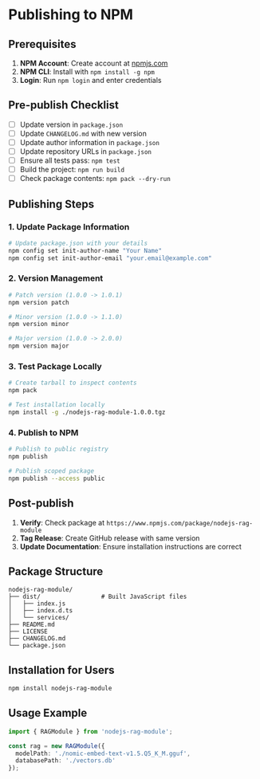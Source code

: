# Publishing to NPM

## Prerequisites

1. **NPM Account**: Create account at [npmjs.com](https://www.npmjs.com)
2. **NPM CLI**: Install with `npm install -g npm`
3. **Login**: Run `npm login` and enter credentials

## Pre-publish Checklist

- [ ] Update version in `package.json`
- [ ] Update `CHANGELOG.md` with new version
- [ ] Update author information in `package.json`
- [ ] Update repository URLs in `package.json`
- [ ] Ensure all tests pass: `npm test`
- [ ] Build the project: `npm run build`
- [ ] Check package contents: `npm pack --dry-run`

## Publishing Steps

### 1. Update Package Information

```bash
# Update package.json with your details
npm config set init-author-name "Your Name"
npm config set init-author-email "your.email@example.com"
```

### 2. Version Management

```bash
# Patch version (1.0.0 -> 1.0.1)
npm version patch

# Minor version (1.0.0 -> 1.1.0)
npm version minor

# Major version (1.0.0 -> 2.0.0)
npm version major
```

### 3. Test Package Locally

```bash
# Create tarball to inspect contents
npm pack

# Test installation locally
npm install -g ./nodejs-rag-module-1.0.0.tgz
```

### 4. Publish to NPM

```bash
# Publish to public registry
npm publish

# Publish scoped package
npm publish --access public
```

## Post-publish

1. **Verify**: Check package at `https://www.npmjs.com/package/nodejs-rag-module`
2. **Tag Release**: Create GitHub release with same version
3. **Update Documentation**: Ensure installation instructions are correct

## Package Structure

```
nodejs-rag-module/
├── dist/                 # Built JavaScript files
│   ├── index.js
│   ├── index.d.ts
│   └── services/
├── README.md
├── LICENSE
├── CHANGELOG.md
└── package.json
```

## Installation for Users

```bash
npm install nodejs-rag-module
```

## Usage Example

```typescript
import { RAGModule } from 'nodejs-rag-module';

const rag = new RAGModule({
  modelPath: './nomic-embed-text-v1.5.Q5_K_M.gguf',
  databasePath: './vectors.db'
});
```